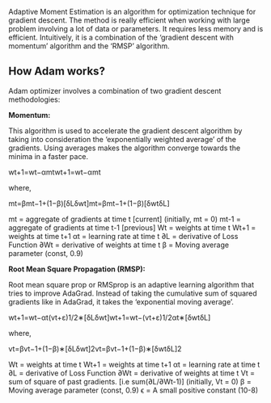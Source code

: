 Adaptive Moment Estimation is an algorithm for optimization technique for gradient descent. The method is really efficient when working with large problem involving a lot of data or parameters. It requires less memory and is efficient. Intuitively, it is a combination of the ‘gradient descent with momentum’ algorithm and the ‘RMSP’ algorithm.

## **How Adam works?**

Adam optimizer involves a combination of two gradient descent methodologies:

**Momentum:** 

This algorithm is used to accelerate the gradient descent algorithm by taking into consideration the ‘exponentially weighted average’ of the gradients. Using averages makes the algorithm converge towards the minima in a faster pace. 

wt+1=wt−αmtwt+1​=wt​−αmt​

where,

mt=βmt−1+(1−β)[δLδwt]mt​=βmt−1​+(1−β)[δwt​δL​]

mt = aggregate of gradients at time t [current] (initially, mt = 0) mt-1 = aggregate of gradients at time t-1 [previous] Wt = weights at time t Wt+1 = weights at time t+1 αt = learning rate at time t ∂L = derivative of Loss Function ∂Wt = derivative of weights at time t β = Moving average parameter (const, 0.9)

**Root Mean Square Propagation (RMSP):** 

Root mean square prop or RMSprop is an adaptive learning algorithm that tries to improve AdaGrad. Instead of taking the cumulative sum of squared gradients like in AdaGrad, it takes the ‘exponential moving average’.

wt+1=wt−αt(vt+ε)1/2∗[δLδwt]wt+1​=wt​−(vt​+ε)1/2αt​​∗[δwt​δL​]

where, 

vt=βvt−1+(1−β)∗[δLδwt]2vt​=βvt−1​+(1−β)∗[δwt​δL​]2

Wt = weights at time t Wt+1 = weights at time t+1 αt = learning rate at time t ∂L = derivative of Loss Function ∂Wt = derivative of weights at time t Vt = sum of square of past gradients. [i.e sum(∂L/∂Wt-1)] (initially, Vt = 0) β = Moving average parameter (const, 0.9) ϵ = A small positive constant (10-8)